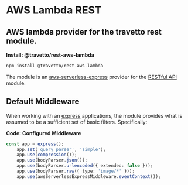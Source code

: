 <!-- This file was generated by the framweork and should not be modified directly -->
<!-- Please modify https://github.com/travetto/travetto/tree/master/module/rest-aws-lambda/README.js and execute "npm run docs" to rebuild -->
# AWS Lambda REST
## AWS lambda provider for the travetto rest module.

**Install: @travetto/rest-aws-lambda**
```bash
npm install @travetto/rest-aws-lambda
```

The module is an [aws-serverless-express](https://github.com/awslabs/aws-serverless-express/blob/master/README.md) provider for the [RESTful API](https://github.com/travetto/travetto/tree/master/module/rest#readme "Declarative api for RESTful APIs with support for the dependency injection module.") module.

## Default Middleware
When working with an [express](https://expressjs.com) applications, the module provides what is assumed to be a sufficient set of basic filters. Specifically:

**Code: Configured Middleware**
```typescript
const app = express();
    app.set('query parser', 'simple');
    app.use(compression());
    app.use(bodyParser.json());
    app.use(bodyParser.urlencoded({ extended: false }));
    app.use(bodyParser.raw({ type: 'image/*' }));
    app.use(awsServerlessExpressMiddleware.eventContext());
```

